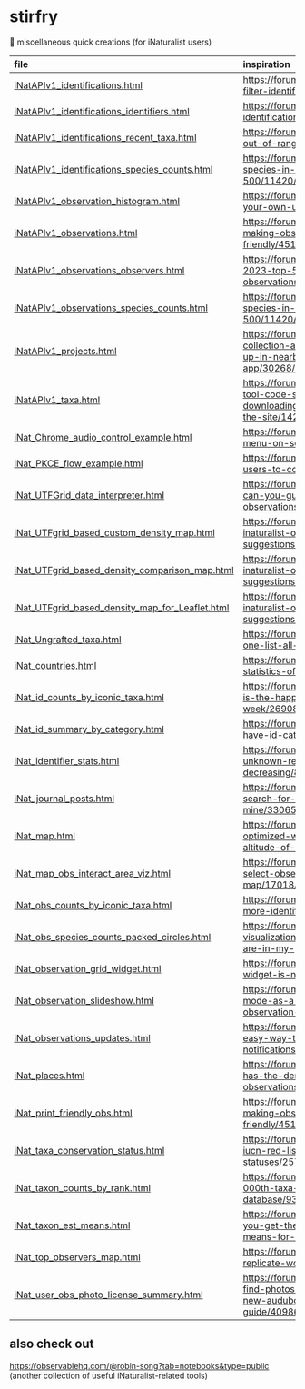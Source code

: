 # stirfry
🥘 miscellaneous quick creations (for iNaturalist users)

|file|inspiration|
|:---|:---|
|[iNatAPIv1_identifications.html](https://jumear.github.io/stirfry/iNatAPIv1_identifications)|https://forum.inaturalist.org/t/search-and-filter-identifications/1304/23|
|[iNatAPIv1_identifications_identifiers.html](https://jumear.github.io/stirfry/iNatAPIv1_identifications_identifiers)|https://forum.inaturalist.org/t/summary-of-identifications-by-users/2167/12|
|[iNatAPIv1_identifications_recent_taxa.html](https://jumear.github.io/stirfry/iNatAPIv1_identifications_recent_taxa)|https://forum.inaturalist.org/t/how-to-find-out-of-range-observations-wiki/4271/2|
|[iNatAPIv1_identifications_species_counts.html](https://jumear.github.io/stirfry/iNatAPIv1_identifications_species_counts)|https://forum.inaturalist.org/t/viewing-species-in-a-project-beyond-the-top-500/11420/10|
|[iNatAPIv1_observation_histogram.html](https://jumear.github.io/stirfry/iNatAPIv1_observation_histogram)|https://forum.inaturalist.org/t/viewing-your-own-user-stats/10328/3|
|[iNatAPIv1_observations.html](https://jumear.github.io/stirfry/iNatAPIv1_observations)|https://forum.inaturalist.org/t/tool-for-making-observations-printer-friendly/4513/18|
|[iNatAPIv1_observations_observers.html](https://jumear.github.io/stirfry/iNatAPIv1_observations_observers)|https://forum.inaturalist.org/t/cutoff-for-2023-top-500-exceeds-6-000-observations/47901/27|
|[iNatAPIv1_observations_species_counts.html](https://jumear.github.io/stirfry/iNatAPIv1_observations_species_counts)|https://forum.inaturalist.org/t/viewing-species-in-a-project-beyond-the-top-500/11420/10|
|[iNatAPIv1_projects.html](https://jumear.github.io/stirfry/iNatAPIv1_projects)|https://forum.inaturalist.org/t/make-collection-and-umbrella-projects-show-up-in-nearby-projects-in-the-app/30268/7|
|[iNatAPIv1_taxa.html](https://jumear.github.io/stirfry/iNatAPIv1_taxa)|https://forum.inaturalist.org/t/is-there-a-tool-code-snippet-that-allows-downloading-of-taxonomy-data-from-the-site/14268/6|
|[iNat_Chrome_audio_control_example.html](https://jumear.github.io/stirfry/iNat_Chrome_audio_control_example)|https://forum.inaturalist.org/t/vestigial-menu-on-sounds-in-chrome/8621/5|
|[iNat_PKCE_flow_example.html](https://jumear.github.io/stirfry/iNat_PKCE_flow_example)|https://forum.inaturalist.org/t/batch-add-users-to-collection-project-filters/8086/4|
|[iNat_UTFGrid_data_interpreter.html](https://jumear.github.io/stirfry/iNat_UTFGrid_data_interpreter)|https://forum.inaturalist.org/t/inatguessr-can-you-guess-the-location-from-the-observations/44518/50|
|[iNat_UTFgrid_based_custom_density_map.html](https://jumear.github.io/stirfry/iNat_UTFgrid_based_custom_density_map)|https://forum.inaturalist.org/t/looking-for-inaturalist-observation-map-visualisation-suggestions/7322/12|
|[iNat_UTFgrid_based_density_comparison_map.html](https://jumear.github.io/stirfry/iNat_UTFgrid_based_density_comparison_map)|https://forum.inaturalist.org/t/looking-for-inaturalist-observation-map-visualisation-suggestions/7322/22|
|[iNat_UTFgrid_based_density_map_for_Leaflet.html](https://jumear.github.io/stirfry/iNat_UTFgrid_based_density_map_for_Leaflet)|https://forum.inaturalist.org/t/looking-for-inaturalist-observation-map-visualisation-suggestions/7322/12|
|[iNat_Ungrafted_taxa.html](https://jumear.github.io/stirfry/iNat_Ungrafted_taxa)|https://forum.inaturalist.org/t/how-does-one-list-all-ungrafted-taxa/6612/20|
|[iNat_countries.html](https://jumear.github.io/stirfry/iNat_countries)|https://forum.inaturalist.org/t/overview-statistics-of-all-countries/13973/4|
|[iNat_id_counts_by_iconic_taxa.html](https://jumear.github.io/stirfry/iNat_id_counts_by_iconic_taxa)|https://forum.inaturalist.org/t/identifriday-is-the-happiest-day-of-the-week/26908/20|
|[iNat_id_summary_by_category.html](https://jumear.github.io/stirfry/iNat_id_summary_by_category)|https://forum.inaturalist.org/t/many-ids-have-id-category-null/19061/4|
|[iNat_identifier_stats.html](https://jumear.github.io/stirfry/iNat_identifier_stats)|https://forum.inaturalist.org/t/amount-of-unknown-records-is-decreasing/8594/515|
|[iNat_journal_posts.html](https://jumear.github.io/stirfry/iNat_journal_posts)|https://forum.inaturalist.org/t/can-i-search-for-a-journal-post-of-mine/33065/13|
|[iNat_map.html](https://jumear.github.io/stirfry/iNat_map)|https://forum.inaturalist.org/t/an-optimized-workflow-to-determine-the-altitude-of-an-observation/17465/6|
|[iNat_map_obs_interact_area_viz.html](https://jumear.github.io/stirfry/iNat_map_obs_interact_area_viz)|https://forum.inaturalist.org/t/difficult-to-select-observations-on-mini-map/17018/22|
|[iNat_obs_counts_by_iconic_taxa.html](https://jumear.github.io/stirfry/iNat_obs_counts_by_iconic_taxa)|https://forum.inaturalist.org/t/recruiting-more-identifiers/2388/294|
|[iNat_obs_species_counts_packed_circles.html](https://jumear.github.io/stirfry/iNat_obs_species_counts_packed_circles)|https://forum.inaturalist.org/t/inaturalist-visualization-what-introduced-species-are-in-my-place/12889/15|
|[iNat_observation_grid_widget.html](https://jumear.github.io/stirfry/iNat_observation_grid_widget)|https://forum.inaturalist.org/t/observations-widget-is-not-working-anymore/7892/10|
|[iNat_observation_slideshow.html](https://jumear.github.io/stirfry/iNat_observation_slideshow)|https://forum.inaturalist.org/t/presentation-mode-as-a-full-screen-slideshow-of-observation-images/8316/4|
|[iNat_observations_updates.html](https://jumear.github.io/stirfry/iNat_observations_updates)|https://forum.inaturalist.org/t/is-there-an-easy-way-to-open-all-notifications/25913/35|
|[iNat_places.html](https://jumear.github.io/stirfry/iNat_places)|https://forum.inaturalist.org/t/what-place-has-the-densest-amount-of-observations/23452/16|
|[iNat_print_friendly_obs.html](https://jumear.github.io/stirfry/iNat_print_friendly_obs)|https://forum.inaturalist.org/t/tool-for-making-observations-printer-friendly/4513/16|
|[iNat_taxa_conservation_status.html](https://jumear.github.io/stirfry/iNat_taxa_conservation_status)|https://forum.inaturalist.org/t/updating-iucn-red-list-conservation-statuses/25712/37|
|[iNat_taxon_counts_by_rank.html](https://jumear.github.io/stirfry/iNat_taxon_counts_by_rank)|https://forum.inaturalist.org/t/1-000-000th-taxa-record-added-to-inat-database/9308/6|
|[iNat_taxon_est_means.html](https://jumear.github.io/stirfry/iNat_taxon_est_means)|https://forum.inaturalist.org/t/how-can-you-get-the-full-list-of-establishment-means-for-a-taxon/15435/22|
|[iNat_top_observers_map.html](https://jumear.github.io/stirfry/iNat_top_observers_map)|https://forum.inaturalist.org/t/how-to-replicate-world-tour-figures/13109/12|
|[iNat_user_obs_photo_license_summary.html](https://jumear.github.io/stirfry/iNat_user_obs_photo_license_summary)|https://forum.inaturalist.org/t/surprised-to-find-photos-i-placed-on-inat-in-the-new-audubon-mushroom-guide/40986/103|

## also check out
https://observablehq.com/@robin-song?tab=notebooks&type=public (another collection of useful iNaturalist-related tools)
